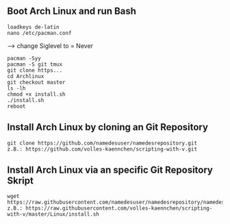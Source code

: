 ## Boot Arch Linux and run Bash

    loadkeys de-latin
    nano /etc/pacman.conf 
--> change Siglevel to = Never

    pacman -Syy
    pacman -S git tmux 
    git clone https...
    cd Archlinux
    git checkout master
    ls -lh
    chmod +x install.sh
    ./install.sh
    reboot

## Install Arch Linux by cloning an Git Repository

    git clone https://github.com/namedesuser/namedesrepository.git    
    z.B.: https://github.com/volles-kaennchen/scripting-with-v.git

## Install Arch Linux via an specific Git Repository Skript

    wget https://raw.githubusercontent.com/namedesuser/namedesrepository/namedesbranch/namederdatei  
    z.B.: https://raw.githubusercontent.com/volles-kaennchen/scripting-with-v/master/Linux/install.sh
